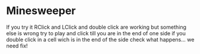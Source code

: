 # Minesweeper
If you try it RClick and LClick and double click are working
but something else is wrong try to play and click till you are in the end of one side
if you double click in a cell wich is in the end of the side check what happens...
we need fix!
